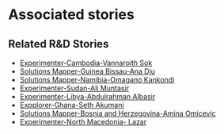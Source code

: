 # Associated stories

<!-- !!DO NOT REMOVE!! start autogenerated hyperlinks -->
## Related R&D Stories
- [Experimenter-Cambodia-Vannaroith Sok](/stories/?doc=Experimenters_KHM)
- [Solutions Mapper-Guinea Bissau-Ana Dju](/stories/?doc=SolutionMappers_GNB)
- [Solutions Mapper\-Namibia\-Omagano Kankondi](/stories/?doc=SolutionMappers_NAM)
- [Experimenter-Sudan-Ali Muntasir](/stories/?doc=Experimenters_SDN)
- [Experimenter-Libya-Abdulrahman Albasir](/stories/?doc=Experimenters_LBY)
- [Expplorer\-Ghana\-Seth Akumani](/stories/?doc=Explorers_GHA)
- [Solutions Mapper-Bosnia and Herzegovina-Amina Omicevic](/stories/?doc=SolutionMappers_BIH)
- [Experimenter-North Macedonia- Lazar](/stories/?doc=Experimenters_MKD)
<!-- !!DO NOT REMOVE!! end autogenerated hyperlinks -->